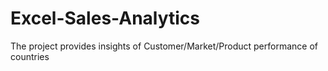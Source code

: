# Excel-Sales-Analytics
The project provides insights of Customer/Market/Product performance of countries
